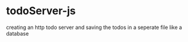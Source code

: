 # todoServer-js
creating an http todo server and saving the todos in a seperate file like a database
